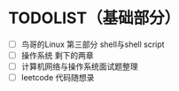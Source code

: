 # TODOLIST（基础部分）

- [ ] 鸟哥的Linux 第三部分 shell与shell script
- [ ] 操作系统 剩下的两章
- [ ] 计算机网络与操作系统面试题整理
- [ ] leetcode 代码随想录